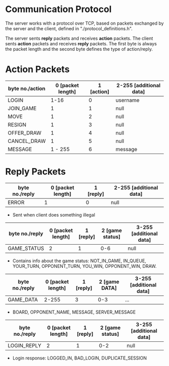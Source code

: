 # Communication Protocol

The server works with a protocol over TCP, based on packets exchanged by the server and the client, defined in "./protocol_definitions.h".

The server sents **reply** packets and receives **action** packets.
The client sents **action** packets and receives **reply** packets.
 The first byte is always the packet length and the second byte defines the type of action/reply.
 # Action Packets
byte no./action|0 [packet length]|1 [action]|2-255 [additional data]
|--            |--               |--        |--                    |
|LOGIN         |1-16             | 0        |username              |
|JOIN_GAME|1   | 1 |null    |
|MOVE|1| 2 |null|
|RESIGN|1| 3 |null|
|OFFER_DRAW|1| 4 |null|
|CANCEL_DRAW|1| 5 |null|
|MESSAGE|1 - 255| 6 |message|

 # Reply Packets
byte no./reply|0 [packet length]|1 [reply]|2-255 [additional data]
|--            |--               |--        |--                    |
|ERROR         |1          | 0        |null              |

 - Sent when client does something illegal

byte no./reply|0 [packet length]|1 [reply]|2 [game status]| 3-255 [additional data]
|--            |--               |--        |--                  |--|
|GAME_STATUS         |2          | 1        |0-6              |null

 - Contains info about the game status: NOT_IN_GAME, IN_QUEUE, YOUR_TURN, OPPONENT_TURN, YOU_WIN, OPPONENT_WIN, DRAW.

byte no./reply|0 [packet length]|1 [reply]|2 [game DATA]| 3-255 [additional data]
|--            |--               |--        |--                  |--|
|GAME_DATA         |2-255          | 3        |0-3              |...

 - BOARD, OPPONENT_NAME, MESSAGE, SERVER_MESSAGE

byte no./reply|0 [packet length]|1 [reply]|2 [game status]| 3-255 [additional data]
|--            |--               |--        |--                  |--|
|LOGIN_REPLY         |2          | 1        |0-2              |null

 - Login response: LOGGED_IN, BAD_LOGIN, DUPLICATE_SESSION


